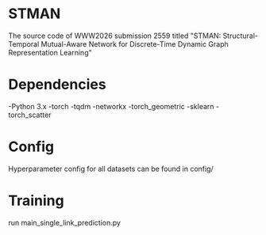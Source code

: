 # STMAN

The source code of WWW2026 submission 2559 titled "STMAN: Structural-Temporal Mutual-Aware Network for Discrete-Time Dynamic Graph Representation Learning"

Dependencies
==========
-Python 3.x 
-torch 
-tqdm 
-networkx
-torch_geometric
-sklearn
-torch_scatter

Config
=========
Hyperparameter config for all datasets can be found in config/

Training
==========
run main_single_link_prediction.py
